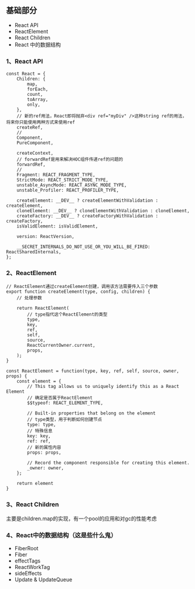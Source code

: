 
## 基础部分

- React API
- ReactElement
- React Children
- React 中的数据结构

### 1、React API

    const React = {
        Children: {
            map,
            forEach,
            count,
            toArray,
            only,
        },
        // 新的ref用法，React即将抛弃<div ref="myDiv" />这种string ref的用法，将来你只能使用两种方式来使用ref
        createRef,
        // 
        Component,
        PureComponent,

        createContext,
        // forwardRef是用来解决HOC组件传递ref的问题的
        forwardRef,
        // 
        Fragment: REACT_FRAGMENT_TYPE,
        StrictMode: REACT_STRICT_MODE_TYPE,
        unstable_AsyncMode: REACT_ASYNC_MODE_TYPE,
        unstable_Profiler: REACT_PROFILER_TYPE,

        createElement: __DEV__ ? createElementWithValidation : createElement,
        cloneElement: __DEV__ ? cloneElementWithValidation : cloneElement,
        createFactory: __DEV__ ? createFactoryWithValidation : createFactory,
        isValidElement: isValidElement,

        version: ReactVersion,

        __SECRET_INTERNALS_DO_NOT_USE_OR_YOU_WILL_BE_FIRED: ReactSharedInternals,
    };


### 2、ReactElement

    // ReactElement通过createElement创建，调用该方法需要传入三个参数
    export function createElement(type, config, children) {
        // 处理参数

        return ReactElement(
            // type指代这个ReactElement的类型
            type,
            key,
            ref,
            self,
            source,
            ReactCurrentOwner.current,
            props,
        );
    }

    const ReactElement = function(type, key, ref, self, source, owner, props) {
        const element = {
            // This tag allows us to uniquely identify this as a React Element
            // 确定是否属于ReactElement
            $$typeof: REACT_ELEMENT_TYPE,

            // Built-in properties that belong on the element
            // type类型，用于判断如何创建节点
            type: type,
            // 特殊信息
            key: key,
            ref: ref,
            // 新的属性内容
            props: props,

            // Record the component responsible for creating this element.
            _owner: owner,
        };

        return element
    }


### 3、React Children

主要是children.map的实现，有一个pool的应用和对gc的性能考虑

### 4、React中的数据结构（这是些什么鬼）

- FiberRoot
- Fiber
- effectTags
- ReactWorkTag
- sideEffects
- Update & UpdateQueue


